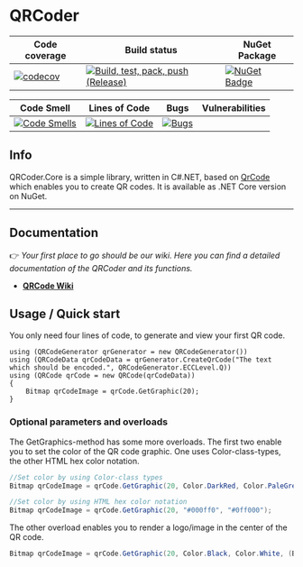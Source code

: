 # QRCoder

|Code coverage|Build status|NuGet Package|
|-------------|------------|-------------|
[![codecov](https://codecov.io/gh/afonsoft/QRCoder.Core/graph/badge.svg?token=N8RED1A0D7)](https://codecov.io/gh/afonsoft/QRCoder.Core)|[![Build, test, pack, push (Release)](https://github.com/afonsoft/QRCoder.Core/actions/workflows/build-and-pack.yml/badge.svg?branch=main)](https://github.com/afonsoft/QRCoder.Core/actions/workflows/build-and-pack.yml)|[![NuGet Badge](https://buildstats.info/nuget/QRCoder.Core?rnd=0892982314)](https://www.nuget.org/packages/QRCoder.Core/)|


|Code Smell|Lines of Code|Bugs|Vulnerabilities|
|----------|-------------|----|---------------|
|[![Code Smells](https://sonarcloud.io/api/project_badges/measure?project=QrCode.Core&metric=code_smells)](https://sonarcloud.io/summary/new_code?id=QrCode.Core)|[![Lines of Code](https://sonarcloud.io/api/project_badges/measure?project=QrCode.Core&metric=ncloc)](https://sonarcloud.io/summary/new_code?id=QrCode.Core)|[![Bugs](https://sonarcloud.io/api/project_badges/measure?project=QrCode.Core&metric=bugs)](https://sonarcloud.io/summary/new_code?id=QrCode.Core)|

## Info

QRCoder.Core is a simple library, written in C#.NET, based on [QrCode](https://github.com/codebude/QRCoder) which enables you to create QR codes. It is available as .NET Core version on NuGet.

***

## Documentation

👉 *Your first place to go should be our wiki. Here you can find a detailed documentation of the QRCoder and its functions.*
* [**QRCode Wiki**](https://github.com/codebude/QRCoder/wiki)

## Usage / Quick start

You only need four lines of code, to generate and view your first QR code.

```csharp[![Vulnerabilities](https://sonarcloud.io/api/project_badges/measure?project=QrCode.Core&metric=vulnerabilities)](https://sonarcloud.io/summary/new_code?id=QrCode.Core)|
using (QRCodeGenerator qrGenerator = new QRCodeGenerator())
using (QRCodeData qrCodeData = qrGenerator.CreateQrCode("The text which should be encoded.", QRCodeGenerator.ECCLevel.Q))
using (QRCode qrCode = new QRCode(qrCodeData))
{
    Bitmap qrCodeImage = qrCode.GetGraphic(20);
}
```

### Optional parameters and overloads

The GetGraphics-method has some more overloads. The first two enable you to set the color of the QR code graphic. One uses Color-class-types, the other HTML hex color notation.

```csharp
//Set color by using Color-class types
Bitmap qrCodeImage = qrCode.GetGraphic(20, Color.DarkRed, Color.PaleGreen, true);

//Set color by using HTML hex color notation
Bitmap qrCodeImage = qrCode.GetGraphic(20, "#000ff0", "#0ff000");
```

The other overload enables you to render a logo/image in the center of the QR code.

```csharp
Bitmap qrCodeImage = qrCode.GetGraphic(20, Color.Black, Color.White, (Bitmap)Bitmap.FromFile("C:\\myimage.png"));
```